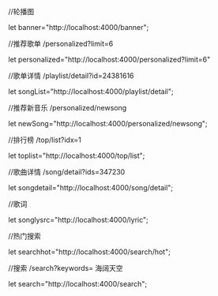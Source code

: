 //轮播图

let banner="http://localhost:4000/banner";

//推荐歌单  /personalized?limit=6

let personalized="http://localhost:4000/personalized?limit=6"



//歌单详情  /playlist/detail?id=24381616

let songList="http://localhost:4000/playlist/detail";



//推荐新音乐  /personalized/newsong

let newSong="http://localhost:4000/personalized/newsong";



//排行榜  /top/list?idx=1

let toplist="http://localhost:4000/top/list";



//歌曲详情  /song/detail?ids=347230

let songdetail="http://localhost:4000/song/detail";

//歌词

let songlysrc="http://localhost:4000/lyric";

//热门搜索

let searchhot="http://localhost:4000/search/hot";

//搜索  /search?keywords= 海阔天空

let search="http://localhost:4000/search";